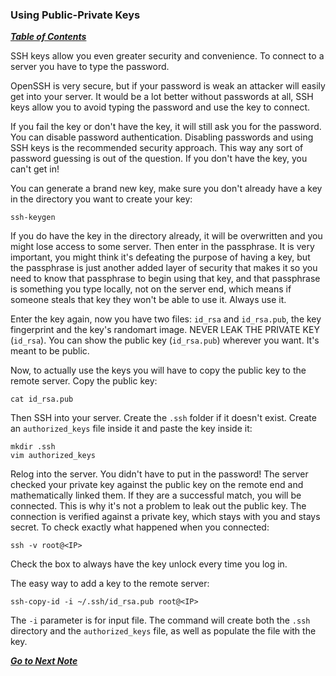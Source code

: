 ### Using Public-Private Keys

[***Table of Contents***](README.md)  

SSH keys allow you even greater security and convenience. To connect to a
server you have to type the password. 

OpenSSH is very secure, but if your password is weak an attacker will easily
get into your server. It would be a lot better without passwords at all, SSH
keys allow you to avoid typing the password and use the key to connect.

If you fail the key or don't have the key, it will still ask you for the
password. You can disable password authentication. Disabling passwords and
using SSH keys is the recommended security approach. This way any sort of
password guessing is out of the question. If you don't have the key, you can't
get in!

You can generate a brand new key, make sure you don't already have a key in the
directory you want to create your key:

    ssh-keygen

If you do have the key in the directory already, it will be overwritten and you
might lose access to some server. Then enter in the passphrase. It is very
important, you might think it's defeating the purpose of having a key, but the
passphrase is just another added layer of security that makes it so you need to
know that passphrase to begin using that key, and that passphrase is something
you type locally, not on the server end, which means if someone steals that key
they won't be able to use it. Always use it. 

Enter the key again, now you have two files: `id_rsa` and `id_rsa.pub`, the key
fingerprint and the key's randomart image.  NEVER LEAK THE PRIVATE KEY
(`id_rsa`). You can show the public key (`id_rsa.pub`) wherever you want. It's
meant to be public.

Now, to actually use the keys you will have to copy the public key to the
remote server. Copy the public key:

    cat id_rsa.pub 

Then SSH into your server. Create the `.ssh` folder if it doesn't exist. Create
an `authorized_keys` file inside it and paste the key inside it:

    mkdir .ssh 
    vim authorized_keys

Relog into the server. You didn't have to put in the password! The server
checked your private key against the public key on the remote end and
mathematically linked them. If they are a successful match, you will be
connected. This is why it's not a problem to leak out the public key. The
connection is verified against a private key, which stays with you and stays
secret. To check exactly what happened when you connected:

    ssh -v root@<IP>

Check the box to always have the key unlock every time you log in.

The easy way to add a key to the remote server:

    ssh-copy-id -i ~/.ssh/id_rsa.pub root@<IP>

The `-i` parameter is for input file. The command will create both the `.ssh`
directory and the `authorized_keys` file, as well as populate the file with the
key.

[***Go to Next Note***](05-managing-ssh-keys.md)
